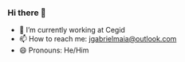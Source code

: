 ### Hi there 👋

- 🔭 I’m currently working at Cegid
- 📫 How to reach me: jgabrielmaia@outlook.com
- 😄 Pronouns: He/Him

